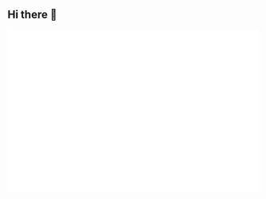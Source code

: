 ## Hi there 👋
![Isometric Contributions](https://raw.githubusercontent.com/Ortem08/Ortem08/main/metrics.plugin.isocalendar.fullyear.svg)

<!--
**Ortem08/Ortem08** is a ✨ _special_ ✨ repository because its `README.md` (this file) appears on your GitHub profile.

Here are some ideas to get you started:

- 🔭 I’m currently working on ...
- 🌱 I’m currently learning ...
- 👯 I’m looking to collaborate on ...
- 🤔 I’m looking for help with ...
- 💬 Ask me about ...
- 📫 How to reach me: ...
- 😄 Pronouns: ...
- ⚡ Fun fact: ...
-->
